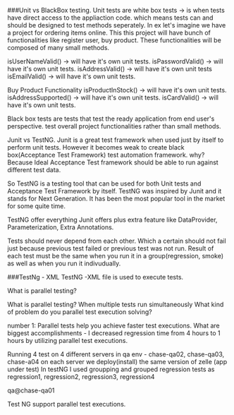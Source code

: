 ###Unit vs BlackBox testing.
Unit tests are white box tests -> is when tests have direct access to the appliaction code.
which means tests can and should be designed to test methods seperately. In ex let's imagine we have
a project for ordering items online. This this project will have bunch of functionalities like 
register user, buy product. These functionalities will be composed of many small methods.

isUserNameValid() -> will have it's own unit tests.
isPasswordValid() -> will have it's own unit tests.
isAddressValid() -> will have it's own unit tests
isEmailValid() -> will have it's own unit tests.


Buy Product Functionality
isProductInStock() -> will have it's own unit tests. 
isAddressSupported() -> will have it's own unit tests.
isCardValid() -> will have it's own unit tests.



Black box tests are tests that test the ready application from end user's perspective.
test overall project functionalities rather than small methods.



Junit vs TestNG.
Junit is a great test framework when used just by itself to perform unit tests. 
However it becomes weak to create black box(Acceptance Test Framework) test automation framework.
why? Because Ideal Acceptance Test framework should be able to run against different test data.

So TestNG is a testing tool that can be used for both Unit tests and Acceptance Test Framework by itself. 
TestNG was inspired by Junit and it stands for Next Generation. It has been the most popular tool in the market for
some quite time.

TestNG offer everything Junit offers plus extra feature like DataProvider, Parameterization, Extra Annotations.

Tests should never depend from each other. Which a certain should not fail just because previous test failed or previous
test was not run. Result of each test must be the same when you run it in a group(regression, smoke) as well as 
when you run it indivudually.

###TestNg - XML
TestNG -XML file is used to execute tests.

What is parallel testing? 

What is parallel testing? When multiple tests run simultaneously
What kind of problem do you parallel test execution solving?

number 1: Parallel tests help you achieve faster test executions. 
What are biggest accomplishments - I decreased regression time from 4 hours to 1 hours 
by utilizing parallel test executions.

Running 4 test on 4 different servers in qa env - chase-qa02, chase-qa03, chase-a04
on each server we deploy(install) the same version of zelle (app under test)
In testNG I used groupping and grouped regression tests as regression1, regression2, regression3, regression4


qa@chase-qa01

Test NG support parallel test executions.


